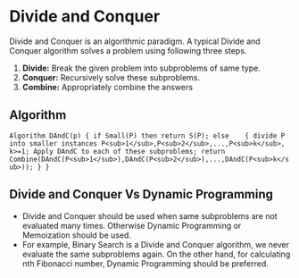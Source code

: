 # Divide and Conquer

Divide and Conquer is an algorithmic paradigm. A typical Divide and Conquer algorithm solves a problem using following three steps.

1. **Divide:** Break the given problem into subproblems of same type.
2. **Conquer:** Recursively solve these subproblems.
3. **Combine:** Appropriately combine the answers

## Algorithm
`Algorithm DAndC(p)	{
	if Small(P) then return S(P);
	else	{
		divide P into smaller instances P<sub>1</sub>,P<sub>2</sub>,...,P<sub>k</sub>, k>=1;
		Apply DAndC to each of these subproblems;
		return Combine(DAndC(P<sub>1</sub>),DAndC(P<sub>2</sub>),...,DAndC(P<sub>k</sub>));
		}
	}`

## Divide and Conquer Vs Dynamic Programming

- Divide and Conquer should be used when same subproblems are not evaluated many times. Otherwise Dynamic Programming or Memoization should be used.
- For example, Binary Search is a Divide and Conquer algorithm, we never evaluate the same subproblems again. On the other hand, for calculating nth Fibonacci number, Dynamic Programming should be preferred.
